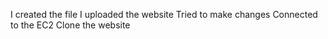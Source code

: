 I created the file
I uploaded the website
Tried to make changes
Connected to the EC2
Clone the website

